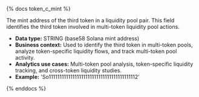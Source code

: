 {% docs token_c_mint %}

The mint address of the third token in a liquidity pool pair. This field identifies the third token involved in multi-token liquidity pool actions.

- **Data type:** STRING (base58 Solana mint address)
- **Business context:** Used to identify the third token in multi-token pools, analyze token-specific liquidity flows, and track multi-token pool activity.
- **Analytics use cases:** Multi-token pool analysis, token-specific liquidity tracking, and cross-token liquidity studies.
- **Example:** 'So11111111111111111111111111111111111111112'

{% enddocs %} 